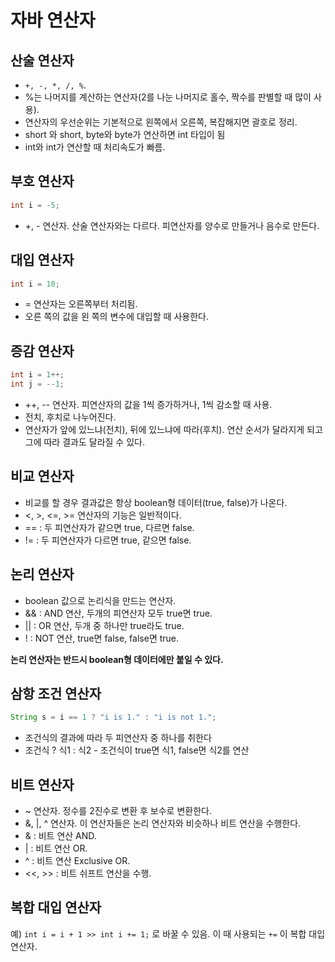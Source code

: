 # 자바 연산자

## 산술 연산자

- `+, -, *, /, %`.
- %는 나머지를 계산하는 연산자(2를 나눈 나머지로 홀수, 짝수를 판별할 때 많이 사용).
- 연산자의 우선순위는 기본적으로 왼쪽에서 오른쪽, 복잡해지면 괄호로 정리.
- short 와 short, byte와 byte가 연산하면 int 타입이 됨
- int와 int가 연산할 때 처리속도가 빠름.



## 부호 연산자

```java
int i = -5;
```

- +, - 연산자. 산술 연산자와는 다르다. 피연산자를 양수로 만들거나 음수로 만든다.



## 대입 연산자

```java
int i = 10;
```

- = 연산자는 오른쪽부터 처리됨.
- 오른 쪽의 값을 왼 쪽의 변수에 대입할 때 사용한다.



## 증감 연산자

```java
int i = 1++;
int j = --1;
```

- ++, -- 연산자. 피연산자의 값을 1씩 증가하거나, 1씩 감소할 때 사용.
- 전치, 후치로 나누어진다.
- 연산자가 앞에 있느냐(전치), 뒤에 있느냐에 따라(후치). 연산 순서가 달라지게 되고 그에 따라 결과도 달라질 수 있다.



## 비교 연산자

- 비교를 할 경우 결과값은 항상 boolean형 데이터(true, false)가 나온다.
- <, >, <=, >= 연산자의 기능은 일반적이다.
- == : 두 피연산자가 같으면 true, 다르면 false.
- != : 두 피연산자가 다르면 true, 같으면 false.



## 논리 연산자

- boolean 값으로 논리식을 만드는 연산자.
- && : AND 연산, 두개의 피연산자 모두 true면 true.
- || : OR 연산, 두개 중 하나만 true라도 true.
- ! : NOT 연산, true면 false, false면 true.

**논리 연산자는 반드시 boolean형 데이터에만 붙일 수 있다.**



## 삼항 조건 연산자

```java
String s = i == 1 ? "i is 1." : "i is not 1.";
```

- 조건식의 결과에 따라 두 피연산자 중 하나를 취한다
- 조건식 ? 식1 : 식2 - 조건식이 true면 식1, false면 식2를 연산



## 비트 연산자

- ~ 연산자. 정수를 2진수로 변환 후 보수로 변환한다.
- &, |, ^ 연산자. 이 연산자들은 논리 연산자와 비슷하나 비트 연산을 수행한다.
- & : 비트 연산 AND.
- \| : 비트 연산 OR.
- ^ : 비트 연산 Exclusive OR.
- <<, >> : 비트 쉬프트 연산을 수행.



## 복합 대입 연산자

예) `int i = i + 1 >> int i += 1;` 로 바꿀 수 있음. 이 때 사용되는 `+=` 이 복합 대입 연산자.
